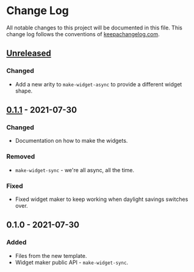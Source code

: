 # Change Log
All notable changes to this project will be documented in this file. This change log follows the conventions of [keepachangelog.com](http://keepachangelog.com/).

## [Unreleased]
### Changed
- Add a new arity to `make-widget-async` to provide a different widget shape.

## [0.1.1] - 2021-07-30
### Changed
- Documentation on how to make the widgets.

### Removed
- `make-widget-sync` - we're all async, all the time.

### Fixed
- Fixed widget maker to keep working when daylight savings switches over.

## 0.1.0 - 2021-07-30
### Added
- Files from the new template.
- Widget maker public API - `make-widget-sync`.

[Unreleased]: https://github.com/your-name/arithmetics-kata-clojure/compare/0.1.1...HEAD
[0.1.1]: https://github.com/your-name/arithmetics-kata-clojure/compare/0.1.0...0.1.1
